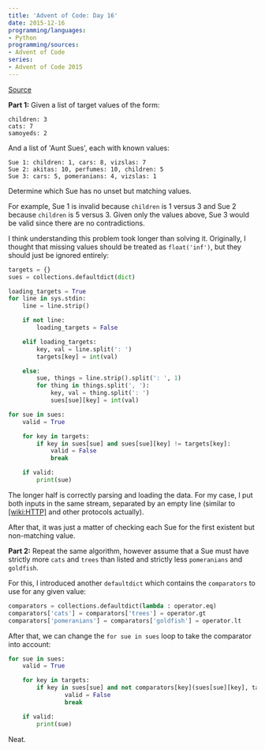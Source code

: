 ```yaml
---
title: 'Advent of Code: Day 16'
date: 2015-12-16
programming/languages:
- Python
programming/sources:
- Advent of Code
series:
- Advent of Code 2015
---
```

<a href="http://adventofcode.com/2015/day/16">Source</a>

**Part 1:** Given a list of target values of the form:

```text
children: 3
cats: 7
samoyeds: 2
```

And a list of 'Aunt Sues', each with known values:

```text
Sue 1: children: 1, cars: 8, vizslas: 7
Sue 2: akitas: 10, perfumes: 10, children: 5
Sue 3: cars: 5, pomeranians: 4, vizslas: 1
```

Determine which Sue has no unset but matching values.

For example, Sue 1 is invalid because `children` is 1 versus 3 and Sue 2 because `children` is 5 versus 3. Given only the values above, Sue 3 would be valid since there are no contradictions.

<!--more-->

I think understanding this problem took longer than solving it. Originally, I thought that missing values should be treated as `float('inf')`, but they should just be ignored entirely:

```python
targets = {}
sues = collections.defaultdict(dict)

loading_targets = True
for line in sys.stdin:
    line = line.strip()

    if not line:
        loading_targets = False

    elif loading_targets:
        key, val = line.split(': ')
        targets[key] = int(val)

    else:
        sue, things = line.strip().split(': ', 1)
        for thing in things.split(', '):
            key, val = thing.split(': ')
            sues[sue][key] = int(val)

for sue in sues:
    valid = True

    for key in targets:
        if key in sues[sue] and sues[sue][key] != targets[key]:
            valid = False
            break

    if valid:
        print(sue)
```

The longer half is correctly parsing and loading the data. For my case, I put both inputs in the same stream, separated by an empty line (similar to [[wiki:HTTP]]() and other protocols actually).

After that, it was just a matter of checking each Sue for the first existent but non-matching value.

**Part 2:** Repeat the same algorithm, however assume that a Sue must have strictly more `cats` and `trees` than listed and strictly less `pomeranians` and `goldfish`.

For this, I introduced another `defaultdict` which contains the `comparators` to use for any given value:

```python
comparators = collections.defaultdict(lambda : operator.eq)
comparators['cats'] = comparators['trees'] = operator.gt
comparators['pomeranians'] = comparators['goldfish'] = operator.lt
```

After that, we can change the `for sue in sues` loop to take the comparator into account:

```python
for sue in sues:
    valid = True

    for key in targets:
        if key in sues[sue] and not comparators[key](sues[sue][key], targets[key]):
                valid = False
                break

    if valid:
        print(sue)
```

Neat.
